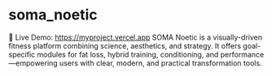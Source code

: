 # soma_noetic
🚀 Live Demo: https://myproject.vercel.app
SOMA Noetic is a visually-driven fitness platform combining science, aesthetics, and strategy. It offers goal-specific modules for fat loss, hybrid training, conditioning, and performance—empowering users with clear, modern, and practical transformation tools.
